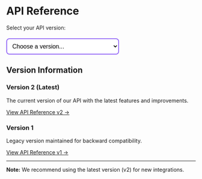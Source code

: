 # API Reference

Select your API version:

<div style="margin: 20px 0;">
  <select id="version-selector" style="padding: 10px; font-size: 16px; border: 2px solid #8b5cf6; border-radius: 8px; background-color: white; cursor: pointer; width: 100%; max-width: 300px;" onchange="window.location.hash = this.value;">
    <option value="">Choose a version...</option>
    <option value="#/references/api-reference-v2">Version 2 (Latest)</option>
    <option value="#/references/api-reference-v1">Version 1</option>
  </select>
</div>

## Version Information

### Version 2 (Latest)
The current version of our API with the latest features and improvements.

[View API Reference v2 →](#/references/api-reference-v2)

### Version 1
Legacy version maintained for backward compatibility.

[View API Reference v1 →](#/references/api-reference-v1)

---

**Note:** We recommend using the latest version (v2) for new integrations.

